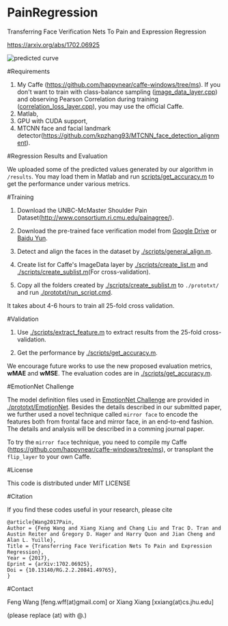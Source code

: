 # PainRegression

Transferring Face Verification Nets To Pain and Expression Regression

https://arxiv.org/abs/1702.06925

![predicted curve](image/curve.png)

#Requirements

1. My Caffe (https://github.com/happynear/caffe-windows/tree/ms). If you don't want to train with class-balance sampling ([image_data_layer.cpp](https://github.com/happynear/caffe-windows/blob/ms/src/caffe/layers/image_data_layer.cpp)) and observing Pearson Correlation during training ([correlation_loss_layer.cpp](https://github.com/happynear/caffe-windows/blob/ms/src/caffe/layers/correlation_loss_layer.cpp)), you may use the official Caffe.
2. Matlab,
3. GPU with CUDA support,
4. MTCNN face and facial landmark detector(https://github.com/kpzhang93/MTCNN_face_detection_alignment).

#Regression Results and Evaluation

We uploaded some of the predicted values generated by our algorithm in `/results`. You may load them in Matlab and run [scripts/get_accuracy.m](https://github.com/happynear/PainRegression/blob/master/scripts/get_accuracy.m) to get the performance under various metrics.

#Training

1. Download the UNBC-McMaster Shoulder Pain Dataset(http://www.consortium.ri.cmu.edu/painagree/). 

2. Download the pre-trained face verification model from [Google Drive](https://drive.google.com/file/d/0B0OhXbSTAU1HUTVhNE1sX1o2STQ/view?usp=sharing) or [Baidu Yun](http://pan.baidu.com/s/1pKOmZZt).

3. Detect and align the faces in the dataset by [./scripts/general_align.m](https://github.com/happynear/PainRegression/blob/master/scripts/general_align.m).

4. Create list for Caffe's ImageData layer by [./scripts/create_list.m](https://github.com/happynear/PainRegression/blob/master/scripts/create_list.m) and [./scripts/create_sublist.m](https://github.com/happynear/PainRegression/blob/master/scripts/create_sublist.m)(For cross-validation).

5. Copy all the folders created by [./scripts/create_sublist.m](https://github.com/happynear/PainRegression/blob/master/scripts/create_sublist.m) to `./prototxt/` and run [./prototxt/run_script.cmd](https://github.com/happynear/PainRegression/blob/master/prototxt/run_script.cmd).

It takes about 4-6 hours to train all 25-fold cross validation.

#Validation

1. Use [./scripts/extract_feature.m](https://github.com/happynear/PainRegression/blob/master/scripts/extract_feature.m) to extract results from the 25-fold cross-validation.

2. Get the performance by [./scripts/get_accuracy.m](https://github.com/happynear/PainRegression/blob/master/scripts/get_accuracy.m).

We encourage future works to use the new proposed evaluation metrics, **wMAE** and **wMSE**. The evaluation codes are in [./scripts/get_accuracy.m](https://github.com/happynear/PainRegression/blob/master/scripts/get_accuracy.m).

#EmotionNet Challenge

The model definition files used in [EmotionNet Challenge](http://cbcsl.ece.ohio-state.edu/EmotionNetChallenge/index.html) are provided in [./prototxt/EmotionNet](https://github.com/happynear/PainRegression/tree/master/prototxt/EmotionNet). Besides the details described in our submitted paper, we further used a novel technique called `mirror face` to encode the features both from frontal face and mirror face, in an end-to-end fashion. The details and analysis will be described in a comming journal paper.

To try the `mirror face` technique, you need to compile my Caffe (https://github.com/happynear/caffe-windows/tree/ms), or transplant the `flip_layer` to your own Caffe.

#License

This code is distributed under MIT LICENSE

#Citation

If you find these codes useful in your research, please cite
```
@article{Wang2017Pain,
Author = {Feng Wang and Xiang Xiang and Chang Liu and Trac D. Tran and Austin Reiter and Gregory D. Hager and Harry Quon and Jian Cheng and Alan L. Yuille},
Title = {Transferring Face Verification Nets To Pain and Expression Regression},
Year = {2017},
Eprint = {arXiv:1702.06925},
Doi = {10.13140/RG.2.2.20841.49765},
}
```

#Contact

Feng Wang [feng.wff(at)gmail.com] or Xiang Xiang [xxiang(at)cs.jhu.edu]

(please replace (at) with @.)
